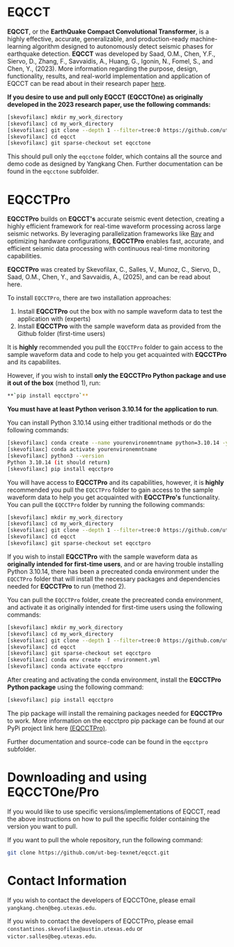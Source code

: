 # EQCCT
**EQCCT**, or the **EarthQuake Compact Convolutional Transformer**, is a highly effective, accurate, generalizable, and production-ready machine-learning algorithm designed to autonomously detect seismic phases for earthquake detection. 
**EQCCT** was developed by Saad, O.M., Chen, Y.F., Siervo, D., Zhang, F., Savvaidis, A., Huang, G., Igonin, N., Fomel, S., and Chen, Y., (2023). More information regarding the purpose, design, functionality, results, and real-world implementation and application of EQCCT can be read about in their research paper [here](https://ieeexplore.ieee.org/document/10264212).

**If you desire to use and pull only EQCCT (EQCCTOne) as originally developed in the 2023 research paper, use the following commands:** 
```sh
[skevofilaxc] mkdir my_work_directory
[skevofilaxc] cd my_work_directory
[skevofilaxc] git clone --depth 1 --filter=tree:0 https://github.com/ut-beg-texnet/eqcct.git --sparse
[skevofilaxc] cd eqcct
[skevofilaxc] git sparse-checkout set eqcctone
```
This should pull only the `eqcctone` folder, which contains all the source and demo code as designed by Yangkang Chen.
Further documentation can be found in the `eqcctone` subfolder. 


# EQCCTPro
**EQCCTPro** builds on **EQCCT's** accurate seismic event detection, creating a highly efficient framework for real-time waveform processing across large seismic networks. By leveraging parallelization frameworks like [Ray](https://docs.ray.io/en/latest/index.html) and optimizing hardware configurations, **EQCCTPro** enables fast, accurate, and efficient seismic data processing with continuous real-time monitoring capabilities.

**EQCCTPro** was created by Skevofilax, C., Salles, V., Munoz, C., Siervo, D., Saad, O.M., Chen, Y., and Savvaidis, A., (2025), and can be read about here. 

To install `EQCCTPro`, there are two installation approaches: 
1. Install **EQCCTPro** out the box with no sample waveform data to test the application with (experts)
2. Install **EQCCTPro** with the sample waveform data as provided from the Github folder (first-time users)

It is **highly** recommended you pull the `EQCCTPro` folder to gain access to the sample waveform data and code to help you get acquainted with **EQCCTPro** and its capabilites.

However, if you wish to install **only the EQCCTPro Python package and use it out of the box** (method 1), run:
```sh
**`pip install eqcctpro`**
```
**You must have at least Python verison 3.10.14 for the application to run**. 

You can install Python 3.10.14 using either traditional methods or do the following commands: 
```sh
[skevofilaxc] conda create --name yourenvironemntname python=3.10.14 -y
[skevofilaxc] conda activate yourenvironemntname 
[skevofilaxc] python3 --version
Python 3.10.14 (it should return)
[skevofilaxc] pip install eqcctpro
```
You will have access to **EQCCTPro** and its capabilities, however, it is **highly** recommended you pull the `EQCCTPro` folder to gain access to the sample waveform data to help you get acquainted with **EQCCTPro's** functionality. 
You can pull the `EQCCTPro` folder by running the following commands: 

```sh
[skevofilaxc] mkdir my_work_directory
[skevofilaxc] cd my_work_directory
[skevofilaxc] git clone --depth 1 --filter=tree:0 https://github.com/ut-beg-texnet/eqcct.git --sparse
[skevofilaxc] cd eqcct
[skevofilaxc] git sparse-checkout set eqcctpro
```

If you wish to install **EQCCTPro** with the sample waveform data as **originally intended for first-time users**, and or are having trouble installing Python 3.10.14, there has been a precreated conda environment under the `EQCCTPro` folder that will install the necessary packages
and dependencies needed for **EQCCTPro** to run (method 2). 

You can pull the `EQCCTPro` folder, create the precreated conda environment, and activate it as originally intended for first-time users using the following commands: 
```sh
[skevofilaxc] mkdir my_work_directory
[skevofilaxc] cd my_work_directory
[skevofilaxc] git clone --depth 1 --filter=tree:0 https://github.com/ut-beg-texnet/eqcct.git --sparse
[skevofilaxc] cd eqcct
[skevofilaxc] git sparse-checkout set eqcctpro
[skevofilaxc] conda env create -f environment.yml
[skevofilaxc] conda activate eqcctpro
```

After creating and activating the conda environment, install the **EQCCTPro Python package** using the following command: 
```sh
[skevofilaxc] pip install eqcctpro
```
The pip package will install the remaining packages needed for **EQCCTPro** to work. More information on the eqcctpro pip package can be found at our PyPi project link here [(EQCCTPro)](https://pypi.org/project/eqcctpro/).

Further documentation and source-code can be found in the `eqcctpro` subfolder.


# Downloading and using EQCCTOne/Pro
If you would like to use specific versions/implementations of EQCCT, read the above instructions on how to pull the specific folder containing the version you want to pull. 

If you want to pull the whole repository, run the following command: 

```sh
git clone https://github.com/ut-beg-texnet/eqcct.git
```

# Contact Information
If you wish to contact the developers of EQCCTOne, please email `yangkang.chen@beg.utexas.edu`.

If you wish to contact the developers of EQCCTPro, please email `constantinos.skevofilax@austin.utexas.edu` or `victor.salles@beg.utexas.edu`. 